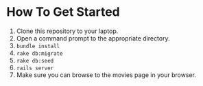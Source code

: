# How To Get Started

1. Clone this repository to your laptop.
2. Open a command prompt to the appropriate directory.
3. `bundle install`
4. `rake db:migrate`
5. `rake db:seed`
6. `rails server`
7. Make sure you can browse to the movies page in your browser.

